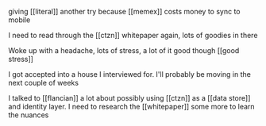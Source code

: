 giving [[literal]] another try because [[memex]] costs money to sync to mobile

I need to read through the [[ctzn]] whitepaper again, lots of goodies in there

Woke up with a headache, lots of stress, a lot of it good though [[good stress]]

I got accepted into a house I interviewed for. I'll probably be moving in the next couple of weeks

I talked to [[flancian]] a lot about possibly using [[ctzn]] as a [[data store]] and identity layer. I need to research the [[whitepaper]] some more to learn the nuances